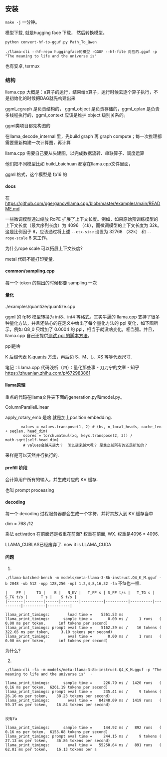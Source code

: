 

## 安装

`make -j` 一分钟。 

模型下载,  就是hugging face 下载， 然后转换模型。 

```
python convert-hf-to-gguf.py Path_To_Qwen

./llama-cli --hf-repo huggingface的模型 -GGUF --hf-file 对应的.gguf -p "The meaning to life and the universe is"
```

也有安卓, termux

### 结构

 llama.cpp 大概是：a算子的运行，结果给b算子，运行时候去逐个算子执行，不是初始化的时候把DAG就先构建出来

ggml_cgraph 是负责结构的， ggml_object 是负责存储的，ggml_cplan 是负责多线程执行的，ggml_context 应该是维护 object 级别关系的。

ggml类项目都先构图的 

在llama_decode_internal 里，先build graph 再 graph compute；每一次推理都需要重新构建一次计算图，再计算



llama.cpp 需要自己要从头建图，以完成数据流转、串联算子、调度运算

他们把不同模型比如 build_baichuan 都塞在llama.cpp文件里面， 

ggml 格式，这个模型是 fp16 的





#### docs

在 https://github.com/ggerganov/llama.cpp/blob/master/examples/main/README.md



一些微调模型通过缩放 RoPE 扩展了上下文长度。例如，如果原始预训练模型的上下文长度（最大序列长度）为 4096 （4k），而微调模型的上下文长度为 32k。这是比例因子 8，应该通过将上述 `--ctx-size` 设置为 32768 （32k） 和 `--rope-scale` 8 来工作。

为什么rope scale 可以拓展上下文长度? 



metal 代码不能打印变量. 

#### common/sampling.cpp

每一个 token 的输出的时候都要 sampling 一次



#### 量化

./examples/quantize/quantize.cpp

ggml 的 fp16 模型转换为 int8、int4 等格式。其实牛逼的 llama.cpp 支持了很多种量化方法，并且还贴心的在定义中给出了每个量化方法的 ppl 变化，如下图所示，例如 Q8_0 只增加了 0.0004 的 ppl，相当于就没啥变化，相当强。并且，llama.cpp 自己还提供[测试 ppl 的脚本方法](https://link.zhihu.com/?target=https%3A//github.com/ggerganov/llama.cpp%3Ftab%3Dreadme-ov-file%23perplexity-measuring-model-quality)。

ppl是啥

K 后缀代表 [K-quants](https://link.zhihu.com/?target=https%3A//github.com/ggerganov/llama.cpp/pull/1684) 方法，再后边 S、M、L、XS 等等代表尺寸.

笔记：Llama.cpp 代码浅析（四）：量化那些事 - 刀刀宁的文章 - 知乎
https://zhuanlan.zhihu.com/p/672983861



#### llama原理

重点的代码在llama文件夹下面的generation.py和model.py。

ColumnParallelLinear

apply_rotary_emb 是啥 就是加上position embedding.

```
       values = values.transpose(1, 2) # (bs, n_local_heads, cache_len + seqlen, head_dim)
        scores = torch.matmul(xq, keys.transpose(2, 3)) / math.sqrt(self.head_dim)
        # values会越来越大？  怎么越来越大呢？ 是拿之前所有的还是新加的？ 
```

采样是可以天然并行执行的.

#### prefill 阶段

会计算用户所有的输入，并生成对应的 KV 缓存.

也叫 prompt processing 

####  decoding 

每一个 decoding 过程服务器都会生成一个字符，并将其放入到 KV 缓存当中

dim = 768 /12 

乘法 activation 在前面还是权重在前面? 权重在前面, WX.  权重是4096 * 4096.

 LLAMA_CUBLAS已经废弃了. now it is  LLAMA_CUDA

#### 问题

1. 

`./llama-batched-bench -m models/meta-llama-3-8b-instruct.Q4_K_M.gguf -b 2048 -ub 512 -npp 128,256 -npl 1,2,4,8,16,32 -fa` 不fa也一样. 

```
|    PP |     TG |    B |   N_KV |   T_PP s | S_PP t/s |   T_TG s | S_TG t/s |      T s |    S t/s |
|-------|--------|------|--------|----------|----------|----------|----------|----------|----------|

llama_print_timings:        load time =    5361.53 ms
llama_print_timings:      sample time =       0.00 ms /     1 runs   (    0.00 ms per token,      inf tokens per second)
llama_print_timings: prompt eval time =    5162.39 ms /    16 tokens (  322.65 ms per token,     3.10 tokens per second)
llama_print_timings:        eval time =       0.00 ms /     1 runs   (    0.00 ms per token,      inf tokens per second)
```

为什么? 

2. 

```
./llama-cli -fa -m models/meta-llama-3-8b-instruct.Q4_K_M.gguf -p "The meaning to life and the universe is"  ·    

llama_print_timings:      sample time =     226.79 ms /  1420 runs   (    0.16 ms per token,  6261.19 tokens per second)
llama_print_timings: prompt eval time =     235.41 ms /     9 tokens (   26.16 ms per token,    38.23 tokens per second)
llama_print_timings:        eval time =   84240.09 ms /  1419 runs   (   59.37 ms per token,    16.84 tokens per second)


没有fa

llama_print_timings:      sample time =     144.92 ms /   892 runs   (    0.16 ms per token,  6155.08 tokens per second)
llama_print_timings: prompt eval time =     244.15 ms /     9 tokens (   27.13 ms per token,    36.86 tokens per second)
llama_print_timings:        eval time =   55250.64 ms /   891 runs   (   62.01 ms per token,    16.13 tokens per s

```



